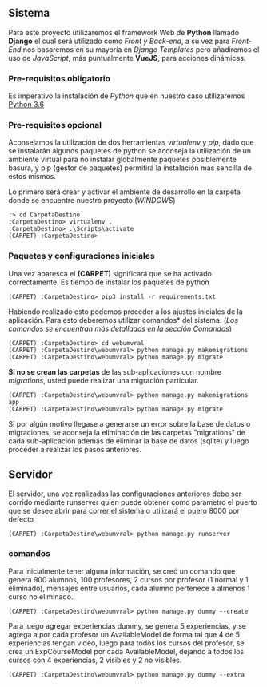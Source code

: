 ## Sistema

Para este proyecto utilizaremos el framework Web de **Python** llamado **Django** el cual será utilizado como *Front y Back-end*, a su vez para *Front-End* nos basaremos en su mayoría en *Django Templates* pero añadiremos el uso de *JavaScript*, más puntualmente **VueJS**, para acciones dinámicas.

### Pre-requisitos obligatorio

Es imperativo la instalación de *Python* que en nuestro caso utilizaremos [Python 3.6](https://www.python.org/downloads/)

### Pre-requisitos opcional

Aconsejamos la utilización de dos herramientas *virtualenv* y *pip*, dado que se instalarán algunos paquetes de python se aconseja la utilización de un ambiente virtual para no instalar globalmente paquetes posiblemente basura, y pip (gestor de paquetes) permitirá la instalación más sencilla de estos mismos.

Lo primero será crear y activar el ambiente de desarrollo en la carpeta donde se encuentre nuestro proyecto (*WINDOWS*)

```
:> cd CarpetaDestino
:CarpetaDestino> virtualenv .
:CarpetaDestino> .\Scripts\activate
(CARPET) :CarpetaDestino>
```
### Paquetes y configuraciones iniciales

Una vez aparesca el **(CARPET)** significará que se ha activado correctamente. Es tiempo de instalar los paquetes de python

```
(CARPET) :CarpetaDestino> pip3 install -r requirements.txt
```
Habiendo realizado esto podemos proceder a los ajustes iniciales de la aplicación. Para esto deberemos utilizar comandos* del sistema. (*Los comandos se encuentran más detallados en la sección Comandos*)

```
(CARPET) :CarpetaDestino> cd webumvral
(CARPET) :CarpetaDestino\webumvral> python manage.py makemigrations
(CARPET) :CarpetaDestino\webumvral> python manage.py migrate
```

**Si no se crean las carpetas** de las sub-aplicaciones con nombre *migrations*, usted puede realizar una migración particular.

```
(CARPET) :CarpetaDestino\webumvral> python manage.py makemigrations app
(CARPET) :CarpetaDestino\webumvral> python manage.py migrate
```

Si por algún motivo llegase a generarse un error sobre la base de datos o migraciones, se aconseja la eliminación de las carpetas "migrations" de cada sub-aplicación además de eliminar la base de datos (sqlite) y luego proceder a realizar los pasos anteriores.


## Servidor

El servidor, una vez realizadas las configuraciones anteriores debe ser corrido mediante runserver quien puede obtener como parametro el puerto que se desee abrir para correr el sistema o utilizará el puero 8000 por defecto
```
(CARPET) :CarpetaDestino\webumvral> python manage.py runserver
```


### comandos

Para inicialmente tener alguna información, se creó un comando que genera 900 alumnos, 100 profesores, 2 cursos por profesor (1 normal y 1 eliminado), mensajes entre usuarios, cada alumno pertenece a almenos 1 curso no eliminado.

```
(CARPET) :CarpetaDestino\webumvral> python manage.py dummy --create
```

Para luego agregar experiencias dummy, se genera 5 experiencias, y se agrega a por cada profesor un AvailableModel de forma tal que 4 de 5 experiencias tengan video, luego para todos los cursos del profesor, se crea un ExpCourseModel por cada AvailableModel, dejando a todos los cursos con 4 experiencias, 2 visibles y 2 no visibles.

```
(CARPET) :CarpetaDestino\webumvral> python manage.py dummy --extra
```
